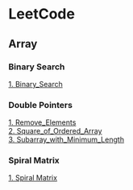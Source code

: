 # LeetCode
## Array
### Binary Search
[1. Binary_Search](https://github.com/AlvisWhy/LeetCode/blob/main/src/704_Binary_Search.java)<br>
### Double Pointers
[1. Remove_Elements](https://github.com/AlvisWhy/LeetCode/blob/main/src/27_Remove_Elements.java)<br>
[2. Square_of_Ordered_Array](https://github.com/AlvisWhy/LeetCode/blob/main/src/977_Square_of_Ordered_Array.java)<br>
[3. Subarray_with_Minimum_Length](https://github.com/AlvisWhy/LeetCode/blob/main/src/209_Subarray_with_Minimum_Length.java)<br>
### Spiral Matrix
[1. Spiral Matrix](https://github.com/AlvisWhy/LeetCode/blob/main/src/59_Spiral_Matrix_II.java)<br>

